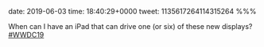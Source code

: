date: 2019-06-03
time: 18:40:29+0000
tweet: 1135617264114315264
%%%

When can I have an iPad that can drive one (or six) of these new displays? [#WWDC19](https://twitter.com/hashtag/WWDC19)
